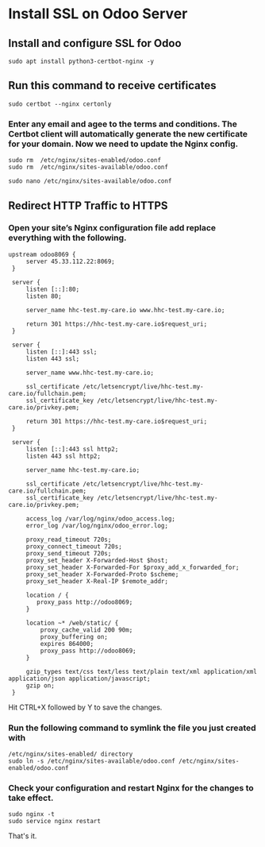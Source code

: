 # Install SSL on Odoo Server

## Install and configure SSL for Odoo

```
sudo apt install python3-certbot-nginx -y
```

## Run this command to receive certificates

```
sudo certbot --nginx certonly
```

###  Enter any email and agee to the terms and conditions. The Certbot client will automatically generate the new certificate for your domain. Now we need to update the Nginx config.

```
sudo rm  /etc/nginx/sites-enabled/odoo.conf
sudo rm  /etc/nginx/sites-available/odoo.conf
```

```
sudo nano /etc/nginx/sites-available/odoo.conf
```

## Redirect HTTP Traffic to HTTPS
### Open your site’s Nginx configuration file add replace everything with the following.

```
upstream odoo8069 {
     server 45.33.112.22:8069;
 }

 server {
     listen [::]:80;
     listen 80;

     server_name hhc-test.my-care.io www.hhc-test.my-care.io;

     return 301 https://hhc-test.my-care.io$request_uri;
 }

 server {
     listen [::]:443 ssl;
     listen 443 ssl;

     server_name www.hhc-test.my-care.io;

     ssl_certificate /etc/letsencrypt/live/hhc-test.my-care.io/fullchain.pem;
     ssl_certificate_key /etc/letsencrypt/live/hhc-test.my-care.io/privkey.pem;

     return 301 https://hhc-test.my-care.io$request_uri;
 }

 server {
     listen [::]:443 ssl http2;
     listen 443 ssl http2;

     server_name hhc-test.my-care.io;

     ssl_certificate /etc/letsencrypt/live/hhc-test.my-care.io/fullchain.pem;
     ssl_certificate_key /etc/letsencrypt/live/hhc-test.my-care.io/privkey.pem;

     access_log /var/log/nginx/odoo_access.log;
     error_log /var/log/nginx/odoo_error.log;

     proxy_read_timeout 720s;
     proxy_connect_timeout 720s;
     proxy_send_timeout 720s;
     proxy_set_header X-Forwarded-Host $host;
     proxy_set_header X-Forwarded-For $proxy_add_x_forwarded_for;
     proxy_set_header X-Forwarded-Proto $scheme;
     proxy_set_header X-Real-IP $remote_addr;

     location / {
        proxy_pass http://odoo8069;
     }

     location ~* /web/static/ {
         proxy_cache_valid 200 90m;
         proxy_buffering on;
         expires 864000;
         proxy_pass http://odoo8069;
     }

     gzip_types text/css text/less text/plain text/xml application/xml application/json application/javascript;
     gzip on;
 }
```
Hit CTRL+X followed by Y to save the changes.
###  Run the following command to symlink the file you just created with
```
/etc/nginx/sites-enabled/ directory
sudo ln -s /etc/nginx/sites-available/odoo.conf /etc/nginx/sites-enabled/odoo.conf
```

### Check your configuration and restart Nginx for the changes to take effect.
```
sudo nginx -t
sudo service nginx restart
```

That's it.